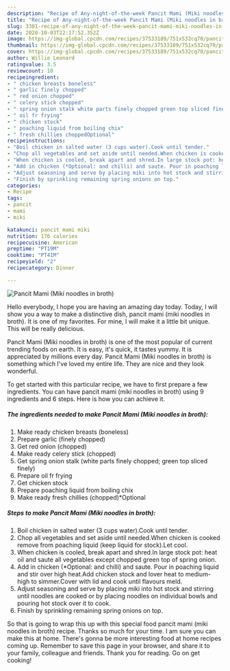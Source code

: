 ```yaml
---
description: "Recipe of Any-night-of-the-week Pancit Mami (Miki noodles in broth)"
title: "Recipe of Any-night-of-the-week Pancit Mami (Miki noodles in broth)"
slug: 3301-recipe-of-any-night-of-the-week-pancit-mami-miki-noodles-in-broth
date: 2020-10-03T22:17:52.352Z
image: https://img-global.cpcdn.com/recipes/37533189/751x532cq70/pancit-mami-miki-noodles-in-broth-recipe-main-photo.jpg
thumbnail: https://img-global.cpcdn.com/recipes/37533189/751x532cq70/pancit-mami-miki-noodles-in-broth-recipe-main-photo.jpg
cover: https://img-global.cpcdn.com/recipes/37533189/751x532cq70/pancit-mami-miki-noodles-in-broth-recipe-main-photo.jpg
author: Willie Leonard
ratingvalue: 3.5
reviewcount: 10
recipeingredient:
- " chicken breasts boneless"
- " garlic finely chopped"
- " red onion chopped"
- " celery stick chopped"
- " spring onion stalk white parts finely chopped green top sliced finely"
- " oil fr frying"
- " chicken stock"
- " poaching liquid from boiling chix"
- " fresh chillies choppedOptional"
recipeinstructions:
- "Boil chicken in salted water (3 cups water).Cook until tender."
- "Chop all vegetables and set aside until needed.When chicken is cooked remove from poaching liquid (keep liquid for stock).Let cool."
- "When chicken is cooled, break apart and shred.In large stock pot: heat oil and saute all vegetables except chopped green top of spring onion."
- "Add in chicken (*Optional: and chilli) and saute. Pour in poaching liquid and stir over high heat.Add chicken stock and lover heat to medium-high to simmer.Cover with lid and cook until flavours meld."
- "Adjust seasoning and serve by placing miki into hot stock and stirring until noodles are cooked or by placing noodles on individual bowls and pouring hot stock over it to cook."
- "Finish by sprinkling remaining spring onions on top."
categories:
- Recipe
tags:
- pancit
- mami
- miki

katakunci: pancit mami miki 
nutrition: 176 calories
recipecuisine: American
preptime: "PT19M"
cooktime: "PT41M"
recipeyield: "2"
recipecategory: Dinner

---
```



![Pancit Mami (Miki noodles in broth)](https://img-global.cpcdn.com/recipes/37533189/751x532cq70/pancit-mami-miki-noodles-in-broth-recipe-main-photo.jpg)

Hello everybody, I hope you are having an amazing day today. Today, I will show you a way to make a distinctive dish, pancit mami (miki noodles in broth). It is one of my favorites. For mine, I will make it a little bit unique. This will be really delicious.



Pancit Mami (Miki noodles in broth) is one of the most popular of current trending foods on earth. It is easy, it's quick, it tastes yummy. It is appreciated by millions every day. Pancit Mami (Miki noodles in broth) is something which I've loved my entire life. They are nice and they look wonderful.


To get started with this particular recipe, we have to first prepare a few ingredients. You can have pancit mami (miki noodles in broth) using 9 ingredients and 6 steps. Here is how you can achieve it.

<!--inarticleads1-->

##### The ingredients needed to make Pancit Mami (Miki noodles in broth):

1. Make ready  chicken breasts (boneless)
1. Prepare  garlic (finely chopped)
1. Get  red onion (chopped)
1. Make ready  celery stick (chopped)
1. Get  spring onion stalk (white parts finely chopped; green top sliced finely)
1. Prepare  oil fr frying
1. Get  chicken stock
1. Prepare  poaching liquid from boiling chix
1. Make ready  fresh chillies (chopped)*Optional




<!--inarticleads2-->

##### Steps to make Pancit Mami (Miki noodles in broth):

1. Boil chicken in salted water (3 cups water).Cook until tender.
1. Chop all vegetables and set aside until needed.When chicken is cooked remove from poaching liquid (keep liquid for stock).Let cool.
1. When chicken is cooled, break apart and shred.In large stock pot: heat oil and saute all vegetables except chopped green top of spring onion.
1. Add in chicken (*Optional: and chilli) and saute. Pour in poaching liquid and stir over high heat.Add chicken stock and lover heat to medium-high to simmer.Cover with lid and cook until flavours meld.
1. Adjust seasoning and serve by placing miki into hot stock and stirring until noodles are cooked or by placing noodles on individual bowls and pouring hot stock over it to cook.
1. Finish by sprinkling remaining spring onions on top.




So that is going to wrap this up with this special food pancit mami (miki noodles in broth) recipe. Thanks so much for your time. I am sure you can make this at home. There's gonna be more interesting food at home recipes coming up. Remember to save this page in your browser, and share it to your family, colleague and friends. Thank you for reading. Go on get cooking!
